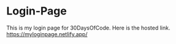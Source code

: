 # Login-Page
This is my login page for 30DaysOfCode. Here is the hosted link. 
https://myloginpage.netlify.app/
